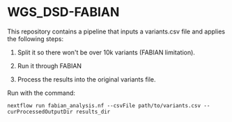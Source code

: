 # WGS_DSD-FABIAN

This repository contains a pipeline that inputs a variants.csv file and applies the following steps:

1. Split it so there won't be over 10k variants (FABIAN limitation).
   
2. Run it through FABIAN
   
3. Process the results into the original variants file.

Run with the command:

`nextflow run fabian_analysis.nf --csvFile path/to/variants.csv --curProcessedOutputDir results_dir`
